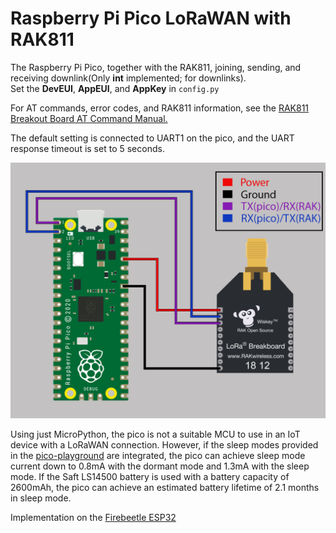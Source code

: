 # Raspberry Pi Pico LoRaWAN with RAK811

The Raspberry Pi Pico, together with the RAK811, joining, sending, and receiving downlink(Only **int** implemented; for downlinks).<br> 
Set the **DevEUI**, **AppEUI**, and **AppKey**  in `config.py`

For AT commands, error codes, and RAK811 information, see the [RAK811 Breakout Board AT Command Manual.](https://docs.rakwireless.com/Product-Categories/WisDuo/RAK811-Breakout-Board/AT-Command-Manual/#introduction)

The default setting is connected to UART1 on the pico, and the UART response timeout is set to 5 seconds. 

![alt text](img/Pico_RAK811_conn.png)

Using just MicroPython, the pico is not a suitable MCU to use in an IoT device with a LoRaWAN connection. However, if the sleep modes provided in the [pico-playground](https://github.com/raspberrypi/pico-playground/tree/master/sleep) are integrated, the pico can achieve sleep mode current down to 0.8mA with the dormant mode and 1.3mA with the sleep mode. If the Saft LS14500 battery is used with a battery capacity of 2600mAh, the pico can achieve an estimated battery lifetime of 2.1 months in sleep mode.

Implementation on the [Firebeetle ESP32](https://github.com/makjohansson/FireBeetleESP32_LoRaWAN)